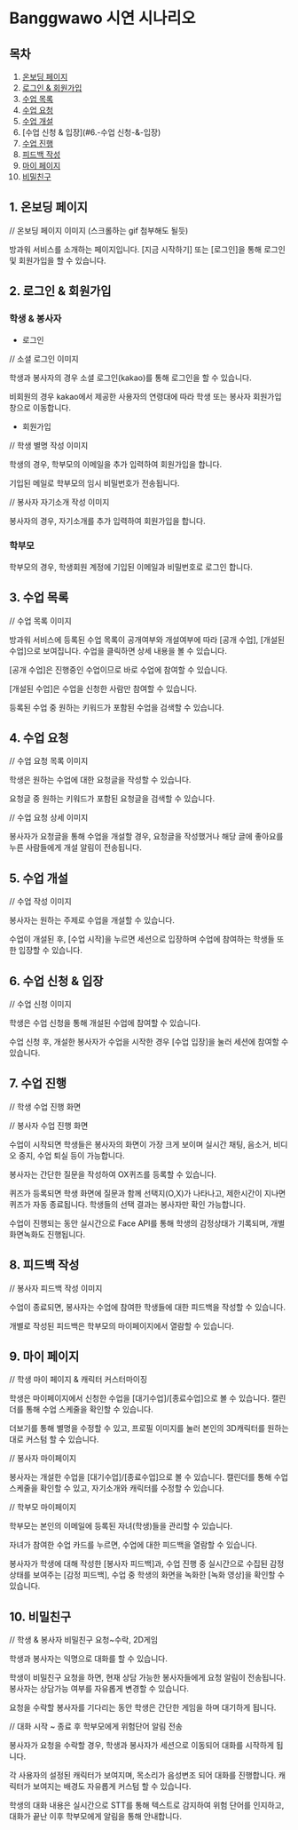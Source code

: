 # Banggwawo 시연 시나리오

## 목차
1. [온보딩 페이지](#1.-온보딩-페이지)
2. [로그인 & 회원가입](#2.-로그인-&-회원가입)
3. [수업 목록](#3.-수업-목록)
4. [수업 요청](#4.-수업-요청)
5. [수업 개설](#5.-수업-개설)
6. [수업 신청 & 입장](#6.-수업 신청-&-입장)
7. [수업 진행](#7.-수업-진행)
8. [피드백 작성](#8.-피드백-작성)
9. [마이 페이지](#9.-마이-페이지)
10. [비밀친구](#10.-비밀친구)

## 1. 온보딩 페이지

// 온보딩 페이지 이미지 (스크롤하는 gif 첨부해도 될듯)

방과워 서비스를 소개하는 페이지입니다. [지금 시작하기] 또는 [로그인]을 통해 로그인 및 회원가입을 할 수 있습니다.





## 2. 로그인 & 회원가입

### 학생 & 봉사자

- 로그인

// 소셜 로그인 이미지

학생과 봉사자의 경우 소셜 로그인(kakao)를 통해 로그인을 할 수 있습니다.

비회원의 경우 kakao에서 제공한 사용자의 연령대에 따라 학생 또는 봉사자 회원가입 창으로 이동합니다.



- 회원가입

// 학생 별명 작성 이미지

학생의 경우, 학부모의 이메일을 추가 입력하여 회원가입을 합니다.

기입된 메일로 학부모의 임시 비밀번호가 전송됩니다.



// 봉사자 자기소개 작성 이미지

봉사자의 경우, 자기소개를 추가 입력하여 회원가입을 합니다.



### 학부모

학부모의 경우, 학생회원 계정에 기입된 이메일과 비밀번호로 로그인 합니다. 





## 3. 수업 목록

// 수업 목록 이미지

방과워 서비스에 등록된 수업 목록이 공개여부와 개설여부에 따라 [공개 수업], [개설된 수업]으로 보여집니다. 수업을 클릭하면 상세 내용을 볼 수 있습니다.

[공개 수업]은 진행중인 수업이므로 바로 수업에 참여할 수 있습니다.

[개설된 수업]은 수업을 신청한 사람만 참여할 수 있습니다.



등록된 수업 중 원하는 키워드가 포함된 수업을 검색할 수 있습니다.







## 4. 수업 요청

// 수업 요청 목록 이미지

학생은 원하는 수업에 대한 요청글을 작성할 수 있습니다.

요청글 중 원하는 키워드가 포함된 요청글을 검색할 수 있습니다.

// 수업 요청 상세 이미지

봉사자가 요청글을 통해 수업을 개설할 경우, 요청글을 작성했거나 해당 글에 좋아요를 누른 사람들에게 개설 알림이 전송됩니다.







## 5. 수업 개설

// 수업 작성 이미지

봉사자는 원하는 주제로 수업을 개설할 수 있습니다.

수업이 개설된 후, [수업 시작]을 누르면 세션으로 입장하며 수업에 참여하는 학생들 또한 입장할 수 있습니다. 







## 6. 수업 신청 & 입장

// 수업 신청 이미지

학생은 수업 신청을 통해 개설된 수업에 참여할 수 있습니다.

수업 신청 후, 개설한 봉사자가 수업을 시작한 경우 [수업 입장]을 눌러 세션에 참여할 수 있습니다.







## 7. 수업 진행

// 학생 수업 진행 화면

// 봉사자 수업 진행 화면

수업이 시작되면 학생들은 봉사자의 화면이 가장 크게 보이며 실시간 채팅, 음소거, 비디오 중지, 수업 퇴실 등이 가능합니다.

봉사자는 간단한 질문을 작성하여 OX퀴즈를 등록할 수 있습니다.

퀴즈가 등록되면 학생 화면에 질문과 함께 선택지(O,X)가 나타나고, 제한시간이 지나면 퀴즈가 자동 종료됩니다. 학생들의 선택 결과는 봉사자만 확인 가능합니다.



수업이 진행되는 동안 실시간으로 Face API를 통해 학생의 감정상태가 기록되며, 개별 화면녹화도 진행됩니다.





## 8. 피드백 작성

// 봉사자 피드백 작성 이미지

수업이 종료되면, 봉사자는 수업에 참여한 학생들에 대한 피드백을 작성할 수 있습니다.

개별로 작성된 피드백은 학부모의 마이페이지에서 열람할 수 있습니다.





## 9. 마이 페이지

// 학생 마이 페이지 & 캐릭터 커스터마이징

학생은 마이페이지에서 신청한 수업을 [대기수업]/[종료수업]으로 볼 수 있습니다. 캘린더를 통해 수업 스케줄을 확인할 수 있습니다.

더보기를 통해 별명을 수정할 수 있고, 프로필 이미지를 눌러 본인의 3D캐릭터를 원하는대로 커스텀 할 수 있습니다.



// 봉사자 마이페이지

봉사자는 개설한 수업을 [대기수업]/[종료수업]으로 볼 수 있습니다. 캘린더를 통해 수업 스케줄을 확인할 수 있고, 자기소개와 캐릭터를 수정할 수 있습니다.



// 학부모 마이페이지

학부모는 본인의 이메일에 등록된 자녀(학생)들을 관리할 수 있습니다.

자녀가 참여한 수업 카드를 누르면, 수업에 대한 피드백을 열람할 수 있습니다.

봉사자가 학생에 대해 작성한 [봉사자 피드백]과, 수업 진행 중 실시간으로 수집된 감정상태를 보여주는 [감정 피드백], 수업 중 학생의 화면을 녹화한 [녹화 영상]을 확인할 수 있습니다.







## 10. 비밀친구

// 학생 & 봉사자 비밀친구 요청~수락, 2D게임

학생과 봉사자는 익명으로 대화를 할 수 있습니다.

학생이 비밀친구 요청을 하면, 현재 상담 가능한 봉사자들에게 요청 알림이 전송됩니다. 봉사자는 상담가능 여부를 자유롭게 변경할 수 있습니다.

요청을 수락할 봉사자를 기다리는 동안 학생은 간단한 게임을 하며 대기하게 됩니다.



// 대화 시작 ~ 종료 후 학부모에게 위험단어 알림 전송

봉사자가 요청을 수락할 경우, 학생과 봉사자가 세션으로 이동되어 대화를 시작하게 됩니다.

각 사용자의 설정된 캐릭터가 보여지며, 목소리가 음성변조 되어 대화를 진행합니다. 캐릭터가 보여지는 배경도 자유롭게 커스텀 할 수 있습니다.

학생의 대화 내용은 실시간으로 STT를 통해 텍스트로 감지하여 위험 단어를 인지하고, 대화가 끝난 이후 학부모에게 알림을 통해 안내합니다.
